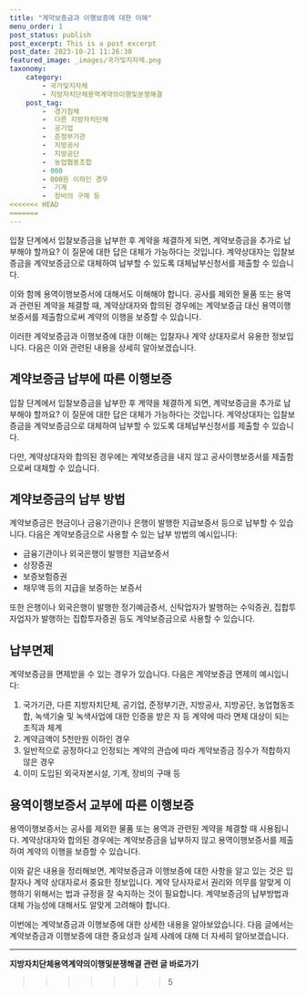 ```yaml
---
title: "계약보증금과 이행보증에 대한 이해"
menu_order: 1
post_status: publish
post_excerpt: This is a post excerpt
post_date: 2023-10-21 11:26:30
featured_image: _images/국가및지자체.png
taxonomy:
    category:
        - 국가및지자체
        - 지방자치단체용역계약의이행및분쟁해결
    post_tag:
        -  경기침체
        -  다른 지방자치단체
        -  공기업
        -  준정부기관
        -  지방공사
        -  지방공단
        -  농업협동조합
        - 000
        - 000원 이하인 경우
        -  기계
        -  장비의 구매 등
<<<<<<< HEAD
=======
---
```



입찰 단계에서 입찰보증금을 납부한 후 계약을 체결하게 되면, 계약보증금을 추가로 납부해야 할까요? 이 질문에 대한 답은 대체가 가능하다는 것입니다. 계약상대자는 입찰보증금을 계약보증금으로 대체하여 납부할 수 있도록 대체납부신청서를 제출할 수 있습니다.

이와 함께 용역이행보증서에 대해서도 이해해야 합니다. 공사를 제외한 물품 또는 용역과 관련된 계약을 체결할 때, 계약상대자와 합의된 경우에는 계약보증금 대신 용역이행보증서를 제출함으로써 계약의 이행을 보증할 수 있습니다.

이러한 계약보증금과 이행보증에 대한 이해는 입찰자나 계약 상대자로서 유용한 정보입니다. 다음은 이와 관련된 내용을 상세히 알아보겠습니다.

## 계약보증금 납부에 따른 이행보증

입찰 단계에서 입찰보증금을 납부한 후 계약을 체결하게 되면, 계약보증금을 추가로 납부해야 할까요? 이 질문에 대한 답은 대체가 가능하다는 것입니다. 계약상대자는 입찰보증금을 계약보증금으로 대체하여 납부할 수 있도록 대체납부신청서를 제출할 수 있습니다.

다만, 계약상대자와 합의된 경우에는 계약보증금을 내지 않고 공사이행보증서를 제출함으로써 대체할 수 있습니다.

## 계약보증금의 납부 방법

계약보증금은 현금이나 금융기관이나 은행이 발행한 지급보증서 등으로 납부할 수 있습니다. 다음은 계약보증금으로 사용할 수 있는 납부 방법의 예시입니다:

- 금융기관이나 외국은행이 발행한 지급보증서
- 상장증권
- 보증보험증권
- 채무액 등의 지급을 보증하는 보증서

또한 은행이나 외국은행이 발행한 정기예금증서, 신탁업자가 발행하는 수익증권, 집합투자업자가 발행하는 집합투자증권 등도 계약보증금으로 사용할 수 있습니다.

## 납부면제

계약보증금을 면제받을 수 있는 경우가 있습니다. 다음은 계약보증금 면제의 예시입니다:

1. 국가기관, 다른 지방자치단체, 공기업, 준정부기관, 지방공사, 지방공단, 농업협동조합, 녹색기술 및 녹색사업에 대한 인증을 받은 자 등 계약에 따라 면제 대상이 되는 조직과 체계
2. 계약금액이 5천만원 이하인 경우
3. 일반적으로 공정하다고 인정되는 계약의 관습에 따라 계약보증금 징수가 적합하지 않은 경우
4. 이미 도입된 외국자본시설, 기계, 장비의 구매 등

## 용역이행보증서 교부에 따른 이행보증

용역이행보증서는 공사를 제외한 물품 또는 용역과 관련된 계약을 체결할 때 사용됩니다. 계약상대자와 합의된 경우에는 계약보증금을 납부하지 않고 용역이행보증서를 제출하여 계약의 이행을 보증할 수 있습니다.

이와 같은 내용을 정리해보면, 계약보증금과 이행보증에 대한 사항을 알고 있는 것은 입찰자나 계약 상대자로서 중요한 정보입니다. 계약 당사자로서 권리와 의무를 알맞게 이행하기 위해서는 법과 규정을 잘 숙지하는 것이 필요합니다. 계약보증금의 납부방법과 대체 가능성에 대해서도 알맞게 고려해야 합니다.

이번에는 계약보증금과 이행보증에 대한 상세한 내용을 알아보았습니다. 다음 글에서는 계약보증금과 이행보증에 대한 중요성과 실제 사례에 대해 더 자세히 알아보겠습니다.



<!-- wp:separator -->
<hr class="wp-block-separator has-alpha-channel-opacity"/>
<!-- /wp:separator -->

<!-- wp:group {"backgroundColor":"base","layout":{"type":"constrained"}} -->
<div class="wp-block-group has-base-background-color has-background"><!-- wp:paragraph {"align":"center","fontSize":"large"} -->
<p class="has-text-align-center has-large-font-size"><strong>지방자치단체용역계약의이행및분쟁해결 관련 글 바로가기</strong></p>
<!-- /wp:paragraph -->


<!-- wp:latest-posts
{"categories":[{"id":7295,"count":19,"description":"","link":"https://uknowlaw.com/category/%ec%a7%80%eb%b0%a9%ec%9e%90%ec%b9%98%eb%8b%a8%ec%b2%b4%ec%9a%a9%ec%97%ad%ea%b3%84%ec%95%bd%ec%9d%98%ec%9d%b4%ed%96%89%eb%b0%8f%eb%b6%84%ec%9f%81%ed%95%b4%ea%b2%b0/","name":"지방자치단체용역계약의이행및분쟁해결","slug":"지방자치단체용역계약의이행및분쟁해결","taxonomy":"category","parent":0,"meta":[],"_links":{"self":[{"href":"https://uknowlaw.com/wp-json/wp/v2/categories/7295"}],"collection":[{"href":"https://uknowlaw.com/wp-json/wp/v2/categories"}],"about":[{"href":"https://uknowlaw.com/wp-json/wp/v2/taxonomies/category"}],"wp:post_type":[{"href":"https://uknowlaw.com/wp-json/wp/v2/posts?categories=7295"}],"curies":[{"name":"wp","href":"https://api.w.org/{rel}","templated":true}]}}],"postsToShow":100,"excerptLength":28,"postLayout":"grid","columns":2,"featuredImageAlign":"left","featuredImageSizeSlug":"large","fontSize":"medium"} /--></div>
<!-- /wp:group -->
>>>>>>> 5
